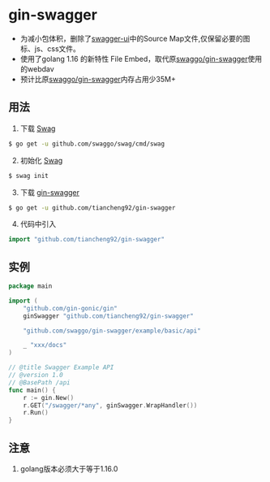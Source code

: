 # gin-swagger

* 为减小包体积，删除了[swagger-ui](https://github.com/swagger-api/swagger-ui)中的Source Map文件,仅保留必要的图标、js、css文件。
* 使用了golang 1.16 的新特性 File Embed，取代原[swaggo/gin-swagger](https://github.com/swaggo/gin-swagger)使用的webdav
* 预计比原[swaggo/gin-swagger](https://github.com/swaggo/gin-swagger)内存占用少35M+

## 用法
1. 下载 [Swag](https://github.com/swaggo/swag)
```sh
$ go get -u github.com/swaggo/swag/cmd/swag
```
2. 初始化 [Swag](https://github.com/swaggo/swag) 
```sh
$ swag init
```
3. 下载 [gin-swagger](https://github.com/tiancheng92/gin-swagger)
```sh
$ go get -u github.com/tiancheng92/gin-swagger
```
4. 代码中引入
```go
import "github.com/tiancheng92/gin-swagger"
```

## 实例
```go
package main

import (
	"github.com/gin-gonic/gin"
	ginSwagger "github.com/tiancheng92/gin-swagger"

	"github.com/swaggo/gin-swagger/example/basic/api"

	_ "xxx/docs"
)

// @title Swagger Example API
// @version 1.0
// @BasePath /api
func main() {
	r := gin.New()
	r.GET("/swagger/*any", ginSwagger.WrapHandler())
	r.Run()
}
```

## 注意
1. golang版本必须大于等于1.16.0
